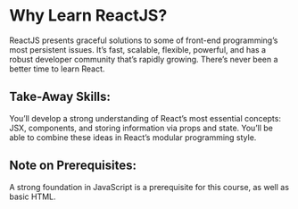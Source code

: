 # Why Learn ReactJS?
ReactJS presents graceful solutions to some of front-end programming’s most persistent issues. It’s fast, scalable, flexible, powerful, and has a robust developer community that’s rapidly growing. There’s never been a better time to learn React.

## Take-Away Skills:
You’ll develop a strong understanding of React’s most essential concepts: JSX, components, and storing information via props and state. You’ll be able to combine these ideas in React’s modular programming style.

## Note on Prerequisites:
A strong foundation in JavaScript is a prerequisite for this course, as well as basic HTML.